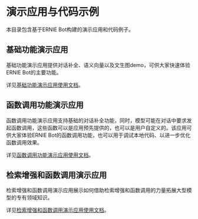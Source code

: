 # 演示应用与代码示例

本目录包含基于ERNIE Bot构建的演示应用和代码例子。

## 基础功能演示应用

基础功能演示应用提供对话补全、语义向量以及文生图demo，可供大家快速体验ERNIE Bot的主要功能。

详见[基础功能演示应用使用文档](./quick_start/README.md)。

## 函数调用功能演示应用

函数调用功能演示应用支持基础的对话补全功能，同时，模型可能在对话中要求发起函数调用，这些函数可以是应用预先提供的，也可以是用户自定义的。该应用可供大家体验ERNIE Bot的函数调用功能，也可以用于调试本地代码、以进一步优化函数调用效果。

详见[函数调用功能演示应用使用文档](./function_calling/README.md)。

## 检索增强和函数调用演示应用

检索增强和函数调用演示应用展示如何借助检索增强和函数调用的力量拓展大型模型的专有领域知识。

详见[检索增强和函数调用演示应用使用文档](./retrieval_function_call/README.md)。
